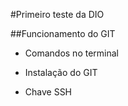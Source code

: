 #Primeiro teste da DIO

##Funcionamento do GIT
* Comandos no terminal
+ Instalação do GIT
- Chave SSH


